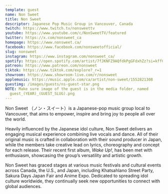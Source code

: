 ```yaml
---
template: guest
name: Non Sweet
title: Non Sweet
descriptor: Japanese Pop Music Group in Vancouver, Canada
twitch: https://www.twitch.tv/nonsweettv
youtube: https://www.youtube.com/c/NonSweetTV/featured
twitter: https://x.com/nonsweet_ca
homepage: https://www.nonsweet.ca/
facebook: https://www.facebook.com/nonsweetofficial/
slug: nonsweet
instagram: https://www.instagram.com/nonsweet_ca/
spotify: https://open.spotify.com/artist/7fJKNFZ9AQfdkPgGFdxhZz?si=kffCZAbAR8WQpCXJzTYgIg&nd=1
patreon: https://www.patreon.com/nonsweet
tiktok: https://www.tiktok.com/explore?_r=1
showroom: https://www.showroom-live.com/r/nonsweet
applemusic: https://music.apple.com/ca/artist/non-sweet/1552821308
guestimg: /images/guests/ns-guest-star.png
NOTE: Make sure image of the guest is in the media folder, named
  guest_(YEAR)_(GUEST_SLUG).png
---
```

Non Sweet （ノン・スイート）is a Japanese-pop music group local to Vancouver, that aims to empower, inspire and bring joy to people all over the world.

Heavily influenced by the Japanese idol culture, Non Sweet delivers an engaging musical experience combining live vocals and dance. All of their original music is crafted in collaboration with their sound producer in Japan, while the members take creative lead on lyrics, choreography and concept for each release. Their recent first album, *Wake Up!*, has been met with enthusiasm, showcasing the group’s versatility and artistic growth.

Non Sweet has graced stages at various music festivals and cultural events across Canada, the U.S., and Japan, including Khatsahlano Street Party, Sakura Days Japan Fair and Anime Expo. Dedicated to spreading idol culture worldwide, they continually seek new opportunities to connect with global audiences.
